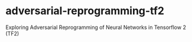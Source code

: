 # adversarial-reprogramming-tf2
Exploring Adversarial Reprogramming of Neural Networks in Tensorflow 2 (TF2)

